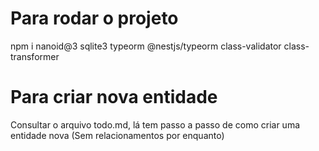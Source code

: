 # Para rodar o projeto
npm i nanoid@3 sqlite3 typeorm @nestjs/typeorm class-validator class-transformer

# Para criar nova entidade
Consultar o arquivo todo.md, lá tem passo a passo de como criar uma entidade nova (Sem relacionamentos por enquanto)
